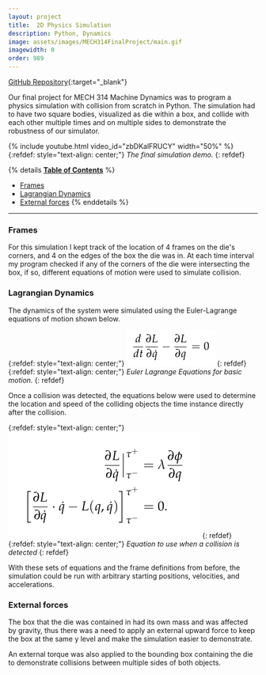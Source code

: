 ```yaml
---
layout: project
title:  2D Physics Simulation
description: Python, Dynamics 
image: assets/images/MECH314FinalProject/main.gif
imagewidth: 0
order: 989
---
```


[GitHub Repository](https://github.com/Alves-Zach/NU-MECH314-Final){:target="_blank"}

Our final project for MECH 314 Machine Dynamics was to program a physics simulation with collision from scratch in Python. The simulation had to have two square bodies, visualized as die within a box, and collide with each other multiple times and on multiple sides to demonstrate the robustness of our simulator.

{% include youtube.html video_id="zbDKalFRUCY" width="50%" %}
{:refdef: style="text-align: center;"}
_The final simulation demo._
{: refdef}

{% details **<u>Table of Contents</u>** %}
- [Frames](#frames)
- [Lagrangian Dynamics](#lagrangian-dynamics)
- [External forces](#external-forces)
{% enddetails %}

****

### Frames
For this simulation I kept track of the location of 4 frames on the die's corners, and 4 on the edges of the box the die was in. At each time interval my program checked if any of the corners of the die were intersecting the box, if so, different equations of motion were used to simulate collision.

### Lagrangian Dynamics
The dynamics of the system were simulated using the Euler-Lagrange equations of motion shown below.

{:refdef: style="text-align: center;"}
![Euler Lagrange Equations for basic motion.](/assets/images/MECH314FinalProject/EulerLagrangeEquation.png)
{: refdef}
{:refdef: style="text-align: center;"}
_Euler Lagrange Equations for basic motion._
{: refdef}

Once a collision was detected, the equations below were used to determine the location and speed of the colliding objects the time instance directly after the collision. 

{:refdef: style="text-align: center;"}
![Collision update equations.](/assets/images/MECH314FinalProject/CollisionEquations.png)
{: refdef}
{:refdef: style="text-align: center;"}
_Equation to use when a collision is detected_
{: refdef}

With these sets of equations and the frame definitions from before, the simulation could be run with arbitrary starting positions, velocities, and accelerations.

### External forces
The box that the die was contained in had its own mass and was affected by gravity, thus there was a need to apply an external upward force to keep the box at the same y level and make the simulation easier to demonstrate. 

An external torque was also applied to the bounding box containing the die to demonstrate collisions between multiple sides of both objects.